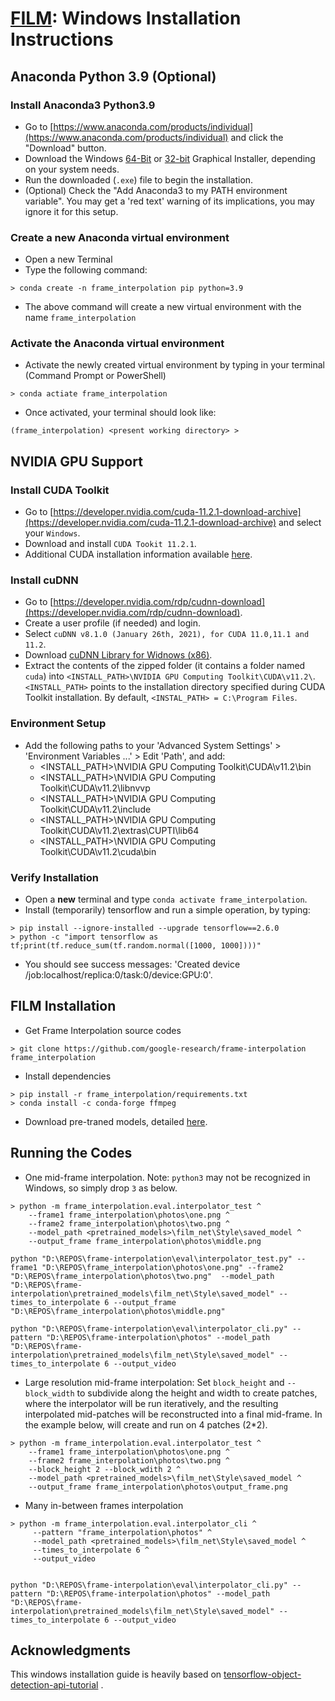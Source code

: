 # [FILM](https://github.com/google-research/frame-interpolation): Windows Installation Instructions

## Anaconda Python 3.9 (Optional)

### Install Anaconda3 Python3.9
* Go to [https://www.anaconda.com/products/individual](https://www.anaconda.com/products/individual) and click the "Download" button.
* Download the Windows [64-Bit](https://repo.anaconda.com/archive/Anaconda3-2021.11-Windows-x86_64.exe) or [32-bit](https://repo.anaconda.com/archive/Anaconda3-2021.11-Windows-x86.exe) Graphical Installer, depending on your system needs.
* Run the downloaded (`.exe`) file to begin the installation.
* (Optional) Check the "Add Anaconda3 to my PATH environment variable". You may get a 'red text' warning of its implications, you may ignore it for this setup.

### Create a new Anaconda virtual environment
* Open a new Terminal
* Type the following command:
```
> conda create -n frame_interpolation pip python=3.9
```
* The above command will create a new virtual environment with the name `frame_interpolation`

### Activate the Anaconda virtual environment
* Activate the newly created virtual environment by typing in your terminal (Command Prompt or PowerShell)
```
> conda actiate frame_interpolation
```
* Once activated, your terminal should look like:
```
(frame_interpolation) <present working directory> >
```

## NVIDIA GPU Support
### Install CUDA Toolkit
* Go to [https://developer.nvidia.com/cuda-11.2.1-download-archive](https://developer.nvidia.com/cuda-11.2.1-download-archive) and select your `Windows`.
* Download and install `CUDA Tookit 11.2.1`.
* Additional CUDA installation information available [here](https://docs.nvidia.com/cuda/archive/11.2.2/cuda-installation-guide-microsoft-windows/index.html).

### Install cuDNN
* Go to [https://developer.nvidia.com/rdp/cudnn-download](https://developer.nvidia.com/rdp/cudnn-download).
* Create a user profile (if needed) and login.
* Select `cuDNN v8.1.0 (January 26th, 2021), for CUDA 11.0,11.1 and 11.2`.
* Download [cuDNN Library for Widnows (x86)](https://developer.nvidia.com/compute/machine-learning/cudnn/secure/8.1.0.77/11.2_20210127/cudnn-11.2-windows-x64-v8.1.0.77.zip). 
* Extract the contents of the zipped folder (it contains a folder named `cuda`) into `<INSTALL_PATH>\NVIDIA GPU Computing Toolkit\CUDA\v11.2\`. `<INSTALL_PATH>` points to the installation directory specified during CUDA Toolkit installation. By default, `<INSTAL_PATH> = C:\Program Files`.

### Environment Setup
* Add the following paths to your 'Advanced System Settings' > 'Environment Variables ...' > Edit 'Path', and add:
    * <INSTALL_PATH>\NVIDIA GPU Computing Toolkit\CUDA\v11.2\bin
    * <INSTALL_PATH>\NVIDIA GPU Computing Toolkit\CUDA\v11.2\libnvvp
    * <INSTALL_PATH>\NVIDIA GPU Computing Toolkit\CUDA\v11.2\include
    * <INSTALL_PATH>\NVIDIA GPU Computing Toolkit\CUDA\v11.2\extras\CUPTI\lib64
    * <INSTALL_PATH>\NVIDIA GPU Computing Toolkit\CUDA\v11.2\cuda\bin

### Verify Installation
* Open a **new** terminal and type `conda activate frame_interpolation`.
* Install (temporarily) tensorflow and run a simple operation, by typing:
```
> pip install --ignore-installed --upgrade tensorflow==2.6.0
> python -c "import tensorflow as tf;print(tf.reduce_sum(tf.random.normal([1000, 1000])))"
```
* You should see success messages: 'Created device /job:localhost/replica:0/task:0/device:GPU:0'.

## FILM Installation
* Get Frame Interpolation source codes
```
> git clone https://github.com/google-research/frame-interpolation frame_interpolation
```
* Install dependencies
```
> pip install -r frame_interpolation/requirements.txt
> conda install -c conda-forge ffmpeg
```
* Download pre-traned models, detailed [here](https://github.com/google-research/frame-interpolation#pre-trained-models).

## Running the Codes
* One mid-frame interpolation. Note: `python3` may not be recognized in Windows, so simply drop `3` as below.
```
> python -m frame_interpolation.eval.interpolator_test ^
    --frame1 frame_interpolation\photos\one.png ^
    --frame2 frame_interpolation\photos\two.png ^
    --model_path <pretrained_models>\film_net\Style\saved_model ^
    --output_frame frame_interpolation\photos\middle.png
```

```
python "D:\REPOS\frame-interpolation\eval\interpolator_test.py" --frame1 "D:\REPOS\frame_interpolation\photos\one.png" --frame2 "D:\REPOS\frame_interpolation\photos\two.png"  --model_path "D:\REPOS\frame-interpolation\pretrained_models\film_net\Style\saved_model" --times_to_interpolate 6 --output_frame "D:\REPOS\frame_interpolation\photos\middle.png"

```
```
python "D:\REPOS\frame-interpolation\eval\interpolator_cli.py" --pattern "D:\REPOS\frame-interpolation\photos" --model_path "D:\REPOS\frame-interpolation\pretrained_models\film_net\Style\saved_model" --times_to_interpolate 6 --output_video

```

* Large resolution mid-frame interpolation: Set `block_height` and `--block_width` to subdivide along the height and width to create patches, where the interpolator will be run iteratively, and the resulting interpolated mid-patches will be reconstructed into a final mid-frame. In the example below, will create and run on 4 patches (2*2).
```
> python -m frame_interpolation.eval.interpolator_test ^
    --frame1 frame_interpolation\photos\one.png ^
    --frame2 frame_interpolation\photos\two.png ^
    --block_height 2 --block_wdith 2 ^
    --model_path <pretrained_models>\film_net\Style\saved_model ^
    --output_frame frame_interpolation\photos\output_frame.png
```

* Many in-between frames interpolation
```
> python -m frame_interpolation.eval.interpolator_cli ^
     --pattern "frame_interpolation\photos" ^
     --model_path <pretrained_models>\film_net\Style\saved_model ^
     --times_to_interpolate 6 ^
     --output_video
```
```

python "D:\REPOS\frame-interpolation\eval\interpolator_cli.py" --pattern "D:\REPOS\frame-interpolation\photos" --model_path "D:\REPOS\frame-interpolation\pretrained_models\film_net\Style\saved_model" --times_to_interpolate 6 --output_video

```

## Acknowledgments

This windows installation guide is heavily based on [tensorflow-object-detection-api-tutorial](https://tensorflow-object-detection-api-tutorial.readthedocs.io/en/latest/install.html) .
